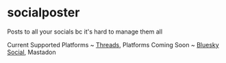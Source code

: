 # socialposter
Posts to all your socials bc it's hard to manage them all

Current Supported Platforms ~ [Threads](https://threads.net),
Platforms Coming Soon ~ [Bluesky Social](https://bsky.app/), Mastadon
